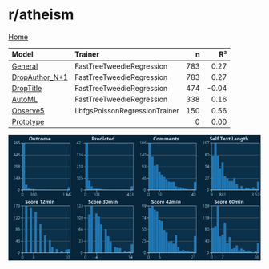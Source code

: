 # r/atheism

[Home](../index.md)

|Model|Trainer|n|R²|
|:---|:---|---:|---:|
|[General](models/guess_atheism_General.md)|FastTreeTweedieRegression|783|0.27|
|[DropAuthor_N+1](models/guess_atheism_DropAuthor_N+1.md)|FastTreeTweedieRegression|783|0.27|
|[DropTitle](models/guess_atheism_DropTitle.md)|FastTreeTweedieRegression|474|-0.04|
|[AutoML](models/guess_atheism_AutoML.md)|FastTreeTweedieRegression|338|0.16|
|[Observe5](models/guess_atheism_Observe5.md)|LbfgsPoissonRegressionTrainer|150|0.56|
|[Prototype](models/guess_atheism_Prototype.md)||0|0.00|

![r/atheism Distributions (guess)](../images/guess_atheism_Distributions.png "r/atheism Distributions (guess)")

